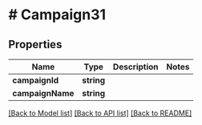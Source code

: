 # # Campaign31

## Properties

Name | Type | Description | Notes
------------ | ------------- | ------------- | -------------
**campaignId** | **string** |  |
**campaignName** | **string** |  |

[[Back to Model list]](../../README.md#models) [[Back to API list]](../../README.md#endpoints) [[Back to README]](../../README.md)
